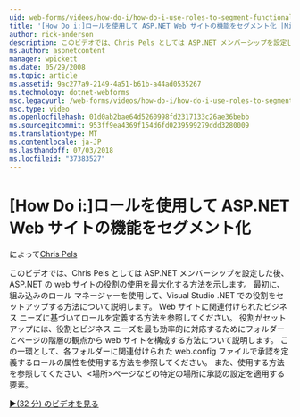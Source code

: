 ```yaml
---
uid: web-forms/videos/how-do-i/how-do-i-use-roles-to-segment-functionality-in-an-aspnet-web-site
title: '[How Do i:]ロールを使用して ASP.NET Web サイトの機能をセグメント化 |Microsoft Docs'
author: rick-anderson
description: このビデオでは、Chris Pels としては ASP.NET メンバーシップを設定した後、ASP.NET の web サイトの役割の使用を最大化する方法を示します。 まず、rol をセットアップする方法を学習します.
ms.author: aspnetcontent
manager: wpickett
ms.date: 05/29/2008
ms.topic: article
ms.assetid: 9ac277a9-2149-4a51-b61b-a44ad0535267
ms.technology: dotnet-webforms
msc.legacyurl: /web-forms/videos/how-do-i/how-do-i-use-roles-to-segment-functionality-in-an-aspnet-web-site
msc.type: video
ms.openlocfilehash: 01d0ab2bae64d5260998fd2317133c26ae36bebb
ms.sourcegitcommit: 953ff9ea4369f154d6fd0239599279ddd3280009
ms.translationtype: MT
ms.contentlocale: ja-JP
ms.lasthandoff: 07/03/2018
ms.locfileid: "37383527"
---
```

<a name="how-do-i-use-roles-to-segment-functionality-in-an-aspnet-web-site"></a>[How Do i:]ロールを使用して ASP.NET Web サイトの機能をセグメント化
====================
によって[Chris Pels](https://twitter.com/chrispels)

このビデオでは、Chris Pels としては ASP.NET メンバーシップを設定した後、ASP.NET の web サイトの役割の使用を最大化する方法を示します。 最初に、組み込みのロール マネージャーを使用して、Visual Studio .NET での役割をセットアップする方法について説明します。 Web サイトに関連付けられたビジネス ニーズに基づいてロールを定義する方法を参照してください。 役割がセットアップには、役割とビジネス ニーズを最も効率的に対応するためにフォルダーとページの階層の観点から web サイトを構成する方法について説明します。 この一環として、各フォルダーに関連付けられた web.config ファイルで承認を定義するロールの属性を使用する方法を参照してください。 また、使用する方法を参照してください、&lt;場所&gt;ページなどの特定の場所に承認の設定を適用する要素。

[&#9654;(32 分) のビデオを見る](https://channel9.msdn.com/Blogs/ASP-NET-Site-Videos/how-do-i-use-roles-to-segment-functionality-in-an-aspnet-web-site)
